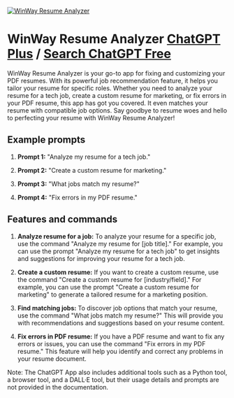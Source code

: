 
[![WinWay Resume Analyzer](https://files.oaiusercontent.com/file-WBW6HrTr9659G7z8dQBvm2Gw?se=2123-10-16T19%3A13%3A31Z&sp=r&sv=2021-08-06&sr=b&rscc=max-age%3D31536000%2C%20immutable&rscd=attachment%3B%20filename%3Def1037c3-b10c-4859-9f69-3f4c1be19acc.png&sig=cSF24Fyc3h%2BeTD3UuE1jdIU8KSLog6%2BF8n6Q4E9Ka90%3D)](https://chat.openai.com/g/g-mDXtGk3ov-winway-resume-analyzer)

# WinWay Resume Analyzer [ChatGPT Plus](https://chat.openai.com/g/g-mDXtGk3ov-winway-resume-analyzer) / [Search ChatGPT Free](https://gptcall.net/index.html#/?search=WinWay%20Resume%20Analyzer)

WinWay Resume Analyzer is your go-to app for fixing and customizing your PDF resumes. With its powerful job recommendation feature, it helps you tailor your resume for specific roles. Whether you need to analyze your resume for a tech job, create a custom resume for marketing, or fix errors in your PDF resume, this app has got you covered. It even matches your resume with compatible job options. Say goodbye to resume woes and hello to perfecting your resume with WinWay Resume Analyzer!

## Example prompts

1. **Prompt 1:** "Analyze my resume for a tech job."

2. **Prompt 2:** "Create a custom resume for marketing."

3. **Prompt 3:** "What jobs match my resume?"

4. **Prompt 4:** "Fix errors in my PDF resume."

## Features and commands

1. **Analyze resume for a job:** To analyze your resume for a specific job, use the command "Analyze my resume for [job title]." For example, you can use the prompt "Analyze my resume for a tech job" to get insights and suggestions for improving your resume for a tech job.

2. **Create a custom resume:** If you want to create a custom resume, use the command "Create a custom resume for [industry/field]." For example, you can use the prompt "Create a custom resume for marketing" to generate a tailored resume for a marketing position.

3. **Find matching jobs:** To discover job options that match your resume, use the command "What jobs match my resume?" This will provide you with recommendations and suggestions based on your resume content.

4. **Fix errors in PDF resume:** If you have a PDF resume and want to fix any errors or issues, you can use the command "Fix errors in my PDF resume." This feature will help you identify and correct any problems in your resume document.

Note: The ChatGPT App also includes additional tools such as a Python tool, a browser tool, and a DALL·E tool, but their usage details and prompts are not provided in the documentation.


